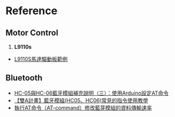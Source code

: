 # Reference

## Motor Control

1. **L9110s**
- [L9110S馬達驅動板範例](https://blog.jmaker.com.tw/l9110s/)

## Bluetooth
- [HC-05與HC-06藍牙模組補充說明（三）：使用Arduino設定AT命令](https://swf.com.tw/?p=712)
- [【雙A計畫】藍牙模組(HC05、HC06)常見的指令使用教學](https://blog.cavedu.com/2017/10/18/hc05-hc06/)
- [執行AT命令（AT-command）修改藍芽模組的資料傳輸速率](https://swf.com.tw/?p=335)